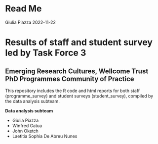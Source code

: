 Read Me
================
Giulia Piazza
2022-11-22

# Results of staff and student survey led by Task Force 3

## Emerging Research Cultures, Wellcome Trust PhD Programmes Community of Practice

This repository includes the R code and html reports for both staff
(programme_survey) and student surveys (student_survey), compiled by the
data analysis subteam.

**Data analysis subteam**

- Giulia Piazza 
- Winfred Gatua
- John Oketch
- Laetitia Sophia De Abreu Nunes
